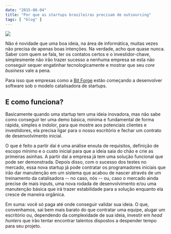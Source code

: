 ```yaml
---
date: "2015-08-04"
title: "Por que as startups brasileiras precisam de outsourcing"
tags: [ "blog" ]
---
```

![](/images/sG2RKEH.jpg)

Não é novidade que uma boa ideia, na área de informática, muitas vezes não precisa de apenas boas intenções. Na verdade, acho que quase nunca. Saber com quem se fala, ter os contatos certos e o investidor-chave, simplesmente não irão trazer sucesso a nenhuma empresa se esta não conseguir sequer engatinhar tecnologicamente e mostrar que seu _core business_ vale a pena.

Para isso que empresas como a [Bit Forge](http://bitforge.com.br) estão começando a desenvolver software sob o modelo catalisadora de startups.

## E como funciona?

Basicamente quando uma startup tem uma ideia inovadora, mas não sabe como conseguir ter uma demo básica, mínima e fundamental de forma rápida, simples e indolor, para que mostre aos potenciais clientes e investidores, ela precisa ligar para o nosso escritório e fechar um contrato de desenvolvimento inicial.

O que é feito a partir daí é uma análise enxuta de requisitos, definição de escopo mínimo e o custo inicial para que a ideia saia do chão e crie as primeiras asinhas. A partir daí a empresa já tem uma solução funcional que pode ser demonstrada. Depois disso, com o sucesso dos testes no mercado, essa nova startup já pode contratar os programadores iniciais que irão dar manutenção em um sistema que acabou de nascer através de um treinamento da catalisadora -- no caso, nós -- ou, caso o mercado ainda precise de mais inputs, uma nova rodada de desenvolvimento e/ou uma manutenção básica que irá trazer estabilidade para a solução enquanto ela cresce de maneira orgânica.

Em suma: você só paga até onde conseguir validar sua ideia. O que, convenhamos, sai bem mais barato do que contratar uma equipe, alugar um escritório ou, dependendo da complexidade de sua ideia, investir em _head hunters_ que irão tentar encontrar talentos dispostos a despender tempo para seu projeto.
